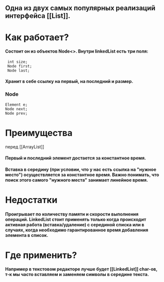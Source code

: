 ## Одна из двух самых популярных реализаций интерфейса [[List]].  

# Как работает?

#### Состоит он из объектов Node<>. Внутри linkedList есть три поля:

	 int size;
	 Node first;
	 Node last;

#### Хранит в себе ссылку на первый, на последний и размер.

### Node 
	Element e; 
	Node next;
	Node prev;

# Преимущества
перед [[ArrayList]]
#### Первый и последний элемент достается за константное время.
#### Вставка в середину (при условии, что у нас есть ссылка на "нужное место") осуществляется за константное время. Важно понимать, что поиск этого самого "нужного места" занимает линейное время.

# Недостатки

#### Проигрывает по количеству памяти и скорости выполнения операций. LinkedList стоит применять только когда происходит активная работа (вставка/удаление) с серединой списка или в случаях, когда необходимо гарантированное время добавления элемента в список.


# Где применить?

#### Например в текстовом редакторе лучше будет [[LinkedList]]      char-ов, т-к мы часто вставляем и заменяем символы в середине текста.